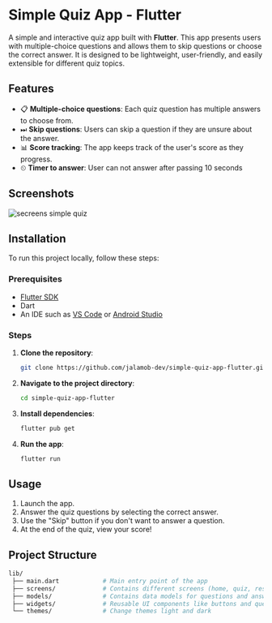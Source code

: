 # Simple Quiz App - Flutter

A simple and interactive quiz app built with **Flutter**. 
This app presents users with multiple-choice questions and allows them to skip questions or choose the correct answer.
It is designed to be lightweight, user-friendly, and easily extensible for different quiz topics.

## Features

- 📋 **Multiple-choice questions**: Each quiz question has multiple answers to choose from.
- ⏭ **Skip questions**: Users can skip a question if they are unsure about the answer.
- 📊 **Score tracking**: The app keeps track of the user's score as they progress.
- ⏲ **Timer to answer**: User can not answer after passing 10 seconds


## Screenshots
![secreens simple quiz](https://github.com/user-attachments/assets/840bf83a-7d80-445f-acb2-271a57eddec8)




## Installation

To run this project locally, follow these steps:

### Prerequisites

- [Flutter SDK](https://flutter.dev/docs/get-started/install)
- Dart
- An IDE such as [VS Code](https://code.visualstudio.com/) or [Android Studio](https://developer.android.com/studio)

### Steps

1. **Clone the repository**:
   ```bash
   git clone https://github.com/jalamob-dev/simple-quiz-app-flutter.git
   ```

2. **Navigate to the project directory**:
   ```bash
   cd simple-quiz-app-flutter
   ```

3. **Install dependencies**:
   ```bash
   flutter pub get
   ```

4. **Run the app**:
   ```bash
   flutter run
   ```

## Usage

1. Launch the app.
2. Answer the quiz questions by selecting the correct answer.
3. Use the "Skip" button if you don't want to answer a question.
4. At the end of the quiz, view your score!

## Project Structure

```bash
lib/
 ├── main.dart            # Main entry point of the app
 ├── screens/             # Contains different screens (home, quiz, results)
 ├── models/              # Contains data models for questions and answers
 ├── widgets/             # Reusable UI components like buttons and question cards
 └── themes/              # Change themes light and dark
```
